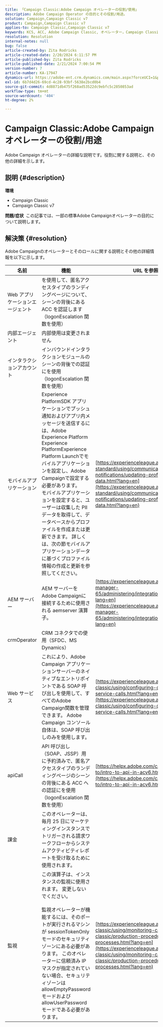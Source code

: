 ```yaml
---
title: 「Campaign Classic:Adobe Campaign オペレーターの役割/使用」
description: Adobe Campaign Operator の目的とその役割/用途。
solution: Campaign,Campaign Classic v7
product: Campaign,Campaign Classic v7
applies-to: Campaign Classic,Campaign Classic v7
keywords: KCS, ACC, Adobe Campaign Classic, オペレーター，Campaign Classic v7, Campaign Classic，役割，使用，目的，FAQ
resolution: Resolution
internal-notes: null
bug: false
article-created-by: Zita Rodricks
article-created-date: 2/20/2024 6:11:57 PM
article-published-by: Zita Rodricks
article-published-date: 2/21/2024 7:00:54 PM
version-number: 7
article-number: KA-17947
dynamics-url: https://adobe-ent.crm.dynamics.com/main.aspx?forceUCI=1&pagetype=entityrecord&etn=knowledgearticle&id=0230fa85-1bd0-ee11-9078-000d3a34444e
exl-id: 6b7d4d26-69cd-4c28-93bf-5638e2bcd0b4
source-git-commit: 4d8871db475f268ad53522dc9ebfc5c2850853ad
workflow-type: tm+mt
source-wordcount: '404'
ht-degree: 2%

---
```


# Campaign Classic:Adobe Campaign オペレーターの役割/用途


Adobe Campaign オペレーターの詳細な説明です。役割に関する説明と、その他の詳細を示します。

## 説明 {#description}


<b>環境</b>

- Campaign Classic
- Campaign Classic v7


<b>問題/症状 </b>
この記事では、一部の標準Adobe Campaignオペレーターの目的について説明します。


## 解決策 {#resolution}


Adobe Campaignのオペレーターとそのロールに関する説明とその他の詳細情報を以下に示します。


| <b>名前</b> | <b>機能</b> | <b>URL を参照してください</b> |
| --- | --- | --- |
| Web アプリケーションエージェント | を使用して、匿名アクセスタイプのランディングページについて、シーンの背後にある ACC を認証します（logonEscalation 関数を使用） |   |
| 内部エージェント | 内部使用は変更されません |   |
| インタラクションアカウント | インバウンドインタラクションモジュールのシーンの背後での認証にを使用（logonEscalation 関数を使用） |   |
| モバイルアプリケーション | Experience PlatformSDK アプリケーションでプッシュ通知およびアプリ内メッセージを送信するには、Adobe Experience Platform Experience PlatformExperience Platform Launchでモバイルアプリケーションを設定し、Adobe Campaignで設定する必要があります。<br>モバイルアプリケーションを設定すると、ユーザーは収集した PII データを取得して、データベースからプロファイルを作成または更新できます。 詳しくは、次の節モバイルアプリケーションデータに基づくプロファイル情報の作成と更新を参照してください。 | [https://experienceleague.adobe.com/docs/campaign-standard/using/communication-channels/push-notifications/updating-profile-with-mobile-app-data.html?lang=en](https://experienceleague.adobe.com/docs/campaign-standard/using/communication-channels/push-notifications/updating-profile-with-mobile-app-data.html?lang=en) |
| AEM サーバー | AEM サーバーをAdobe Campaignに接続するために使用される aemserver 演算子。 | [https://experienceleague.adobe.com/docs/experience-manager-65/administering/integration/campaignonpremise.html?lang=en](https://experienceleague.adobe.com/docs/experience-manager-65/administering/integration/campaignonpremise.html?lang=en) |
| crmOperator | CRM コネクタでの使用（SFDC、MS Dynamics） |   |
| Web サービス | これにより、Adobe Campaign アプリケーションサーバーのネイティブなエントリポイントである SOAP 呼び出しを使用して、すべてのAdobe Campaign関数を管理できます。 Adobe Campaign コンソール自体は、SOAP 呼び出しのみを使用します。 | [https://experienceleague.adobe.com/docs/campaign-classic/using/configuring-campaign-classic/api/web-service-calls.html?lang=en](https://experienceleague.adobe.com/docs/campaign-classic/using/configuring-campaign-classic/api/web-service-calls.html?lang=en) |
| apiCall | API 呼び出し（SOAP、JSSP）用に予約済みで、匿名アクセスタイプのランディングページのシーンの背後にある ACC への認証にを使用（logonEscalation 関数を使用） | [https://helpx.adobe.com/campaign/classic/how-to/intro-to-api-in-acv6.html](https://helpx.adobe.com/campaign/classic/how-to/intro-to-api-in-acv6.html) |
| 課金 | このオペレーターは、毎月 25 日にマーケティングインスタンスでトリガーされる請求ワークフローからシステムアクティビティレポートを受け取るために使用されます。 |   |
| 監視 | この演算子は、インスタンスの監視に使用されます。 変更しないでください。 <br><br>監視オペレーターが機能するには、そのポートが実行されるマシンが sessionTokenOnly モードのセキュリティゾーンにある必要があります。 このオペレーターに信頼済み IP マスクが指定されていない場合、セキュリティゾーンは allowEmptyPassword モードおよび allowUserPassword モードである必要があります。 | [https://experienceleague.adobe.com/docs/campaign-classic/using/monitoring-campaign-classic/production-procedures/monitoring-processes.html?lang=en](https://experienceleague.adobe.com/docs/campaign-classic/using/monitoring-campaign-classic/production-procedures/monitoring-processes.html?lang=en) |

